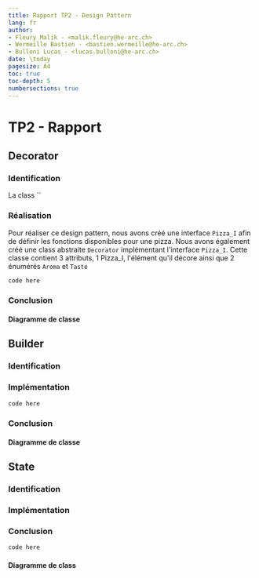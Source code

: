 ```yaml
---
title: Rapport TP2 - Design Pattern
lang: fr
author:
- Fleury Malik - <malik.fleury@he-arc.ch>
- Wermeille Bastien - <bastien.wermeille@he-arc.ch>
- Bulloni Lucas - <lucas.bulloni@he-arc.ch>
date: \today
pagesize: A4
toc: true
toc-depth: 5
numbersections: true
---
```


# TP2 - Rapport

## Decorator
### Identification
La class ``
### Réalisation
Pour réaliser ce design pattern, nous avons créé une interface `Pizza_I` afin de définir les fonctions disponibles pour une pizza. Nous avons également créé une class abstraite `Decorator` implémentant l'interface `Pizza_I`. Cette classe contient 3 attributs, 1 Pizza_I, l'élément qu'il décore ainsi que 2 énumérés `Aroma` et `Taste`

```java
code here
```

### Conclusion
#### Diagramme de classe

## Builder
### Identification
### Implémentation
```java
code here
```

### Conclusion
#### Diagramme de classe

## State
### Identification
### Implémentation
### Conclusion
```java
code here
```

#### Diagramme de class
